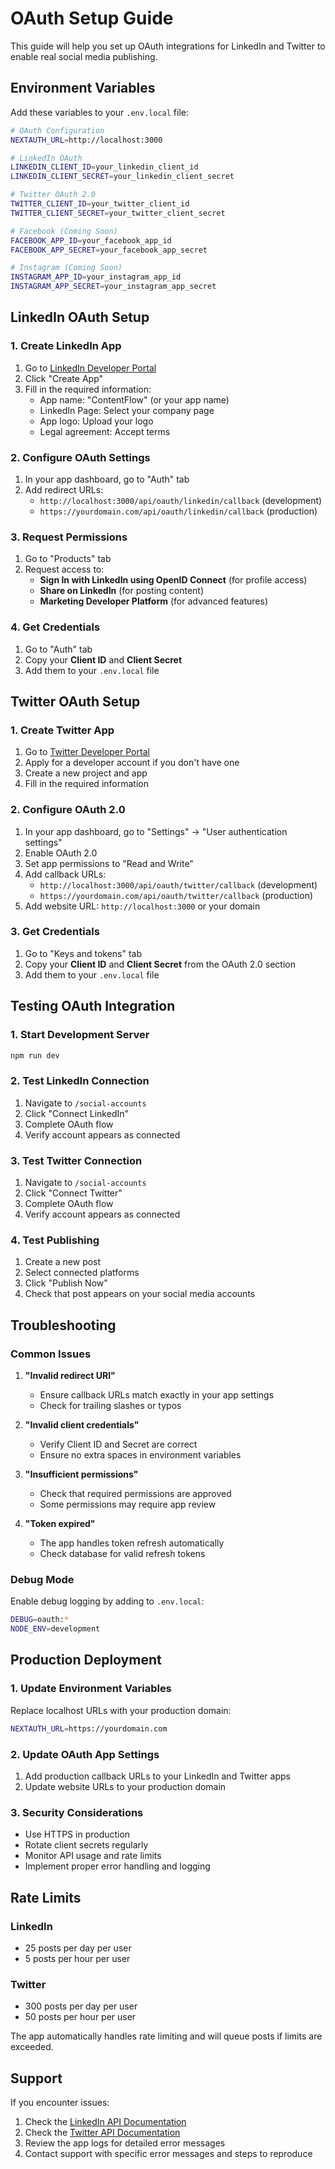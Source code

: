 # OAuth Setup Guide

This guide will help you set up OAuth integrations for LinkedIn and Twitter to enable real social media publishing.

## Environment Variables

Add these variables to your `.env.local` file:

```bash
# OAuth Configuration
NEXTAUTH_URL=http://localhost:3000

# LinkedIn OAuth
LINKEDIN_CLIENT_ID=your_linkedin_client_id
LINKEDIN_CLIENT_SECRET=your_linkedin_client_secret

# Twitter OAuth 2.0
TWITTER_CLIENT_ID=your_twitter_client_id
TWITTER_CLIENT_SECRET=your_twitter_client_secret

# Facebook (Coming Soon)
FACEBOOK_APP_ID=your_facebook_app_id
FACEBOOK_APP_SECRET=your_facebook_app_secret

# Instagram (Coming Soon)
INSTAGRAM_APP_ID=your_instagram_app_id
INSTAGRAM_APP_SECRET=your_instagram_app_secret
```

## LinkedIn OAuth Setup

### 1. Create LinkedIn App

1. Go to [LinkedIn Developer Portal](https://developer.linkedin.com/)
2. Click "Create App"
3. Fill in the required information:
   - App name: "ContentFlow" (or your app name)
   - LinkedIn Page: Select your company page
   - App logo: Upload your logo
   - Legal agreement: Accept terms

### 2. Configure OAuth Settings

1. In your app dashboard, go to "Auth" tab
2. Add redirect URLs:
   - `http://localhost:3000/api/oauth/linkedin/callback` (development)
   - `https://yourdomain.com/api/oauth/linkedin/callback` (production)

### 3. Request Permissions

1. Go to "Products" tab
2. Request access to:
   - **Sign In with LinkedIn using OpenID Connect** (for profile access)
   - **Share on LinkedIn** (for posting content)
   - **Marketing Developer Platform** (for advanced features)

### 4. Get Credentials

1. Go to "Auth" tab
2. Copy your **Client ID** and **Client Secret**
3. Add them to your `.env.local` file

## Twitter OAuth Setup

### 1. Create Twitter App

1. Go to [Twitter Developer Portal](https://developer.twitter.com/)
2. Apply for a developer account if you don't have one
3. Create a new project and app
4. Fill in the required information

### 2. Configure OAuth 2.0

1. In your app dashboard, go to "Settings" → "User authentication settings"
2. Enable OAuth 2.0
3. Set app permissions to "Read and Write"
4. Add callback URLs:
   - `http://localhost:3000/api/oauth/twitter/callback` (development)
   - `https://yourdomain.com/api/oauth/twitter/callback` (production)
5. Add website URL: `http://localhost:3000` or your domain

### 3. Get Credentials

1. Go to "Keys and tokens" tab
2. Copy your **Client ID** and **Client Secret** from the OAuth 2.0 section
3. Add them to your `.env.local` file

## Testing OAuth Integration

### 1. Start Development Server

```bash
npm run dev
```

### 2. Test LinkedIn Connection

1. Navigate to `/social-accounts`
2. Click "Connect LinkedIn"
3. Complete OAuth flow
4. Verify account appears as connected

### 3. Test Twitter Connection

1. Navigate to `/social-accounts`
2. Click "Connect Twitter"
3. Complete OAuth flow
4. Verify account appears as connected

### 4. Test Publishing

1. Create a new post
2. Select connected platforms
3. Click "Publish Now"
4. Check that post appears on your social media accounts

## Troubleshooting

### Common Issues

1. **"Invalid redirect URI"**
   - Ensure callback URLs match exactly in your app settings
   - Check for trailing slashes or typos

2. **"Invalid client credentials"**
   - Verify Client ID and Secret are correct
   - Ensure no extra spaces in environment variables

3. **"Insufficient permissions"**
   - Check that required permissions are approved
   - Some permissions may require app review

4. **"Token expired"**
   - The app handles token refresh automatically
   - Check database for valid refresh tokens

### Debug Mode

Enable debug logging by adding to `.env.local`:

```bash
DEBUG=oauth:*
NODE_ENV=development
```

## Production Deployment

### 1. Update Environment Variables

Replace localhost URLs with your production domain:

```bash
NEXTAUTH_URL=https://yourdomain.com
```

### 2. Update OAuth App Settings

1. Add production callback URLs to your LinkedIn and Twitter apps
2. Update website URLs to your production domain

### 3. Security Considerations

- Use HTTPS in production
- Rotate client secrets regularly
- Monitor API usage and rate limits
- Implement proper error handling and logging

## Rate Limits

### LinkedIn
- 25 posts per day per user
- 5 posts per hour per user

### Twitter
- 300 posts per day per user
- 50 posts per hour per user

The app automatically handles rate limiting and will queue posts if limits are exceeded.

## Support

If you encounter issues:

1. Check the [LinkedIn API Documentation](https://docs.microsoft.com/en-us/linkedin/)
2. Check the [Twitter API Documentation](https://developer.twitter.com/en/docs)
3. Review the app logs for detailed error messages
4. Contact support with specific error messages and steps to reproduce
